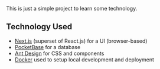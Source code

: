 This is just a simple project to learn some technology.

## Technology Used

- [Next.js](https://nextjs.org) (superset of React.js) for a UI (browser-based)
- [PocketBase](https://pocketbase.io) for a database
- [Ant Design](https://ant.design/components/overview/) for CSS and components
- [Docker](https://www.docker.com) used to setup local development and deployment